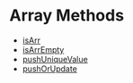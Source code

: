 # Array Methods

* [isArr](isarr.md)
* [isArrEmpty](isarrempty.md)
* [pushUniqueValue](pushuniquevalue.md)
* [pushOrUpdate](pushorupdate.md)
